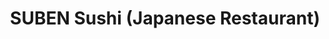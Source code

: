 ---
layout: place
title: "SUBEN Sushi (Japanese Restaurant)"
permalink: /texas/carrollton/suben-sushi-japanese-restaurant.html
stateAbbr: TX
stateName: Texas
cityName: Carrollton
seo:
  name: "SUBEN Sushi (Japanese Restaurant)"
  type: Restaurant
  links: http://subencarrollton.com/
description: "SUBEN Sushi (Japanese Restaurant) serves delicious sushi in Carrollton, Texas. Try fresh Japanese dishes for a great dining experience. "
place_id: ChIJpzXQ6V4lTIYRdKgJbN5Nvq8
photos:
  - name: >-
      places/ChIJpzXQ6V4lTIYRdKgJbN5Nvq8/photos/AeeoHcIGxkNQ5NhW8hV3b-zHY7zjPc0FHS83asOXffKGNtd35TgVxJL3Asb9chZ1D1UKmpHBUxFJ6iwoX5TcuFso3bl55FOwSlk0jNw8ZGBgAwIrzTKeUUHHqXip14ZzULrRz8SaWjOoOaJkC8MzLWHrklzwLpMAF1vPNDJfQ0z08gOfbXdiBDDUcETtuUhNtwOyUsk0pps5TtL2hsOmp7jg1rpUwI1MiQ5W0YtCuCuej0_XSkvwT9YevobIXq-iCCzD8zKr0lQDm6zoQ9luiKJeiABk0XarYhI-bjHaWMO-zT8Vzw
    widthPx: 3200
    heightPx: 4800
    authorAttributions:
      - displayName: SUBEN Sushi (Japanese Restaurant)
        uri: https://maps.google.com/maps/contrib/116483468400055838966
        photoUri: >-
          https://lh3.googleusercontent.com/a-/ALV-UjUxuTc0sk17pprDw0CGFqfFCofg5p3DxDqzPP-vESKUaNinbZc=s100-p-k-no-mo
    flagContentUri: >-
      https://www.google.com/local/imagery/report/?cb_client=maps_api_places.places_api&image_key=!1e10!2sAF1QipPMGkgw5kD62bRQ5pNUvnNKUBiDQUtbjexX8WQB&hl=en-US
    googleMapsUri: >-
      https://www.google.com/maps/place//data=!3m4!1e2!3m2!1sAF1QipPMGkgw5kD62bRQ5pNUvnNKUBiDQUtbjexX8WQB!2e10!4m2!3m1!1s0x864c255ee9d035a7:0xafbe4dde6c09a874
  - name: >-
      places/ChIJpzXQ6V4lTIYRdKgJbN5Nvq8/photos/AeeoHcK2B6U-jOc7g6jlEdz4vM77vpOY76g_JO0JAkm9zPNqAKbdeb0uKK20zjEiK3p18H_uAFP5eQfij0-hLBy0BcnDLRPEPYCHjCK2ucSRcvm-emucdTYZ92MwXGBwjocPo9XBso6xuYHfCA23psHXhtVEWx7IBOXZvXlTc0yMGO9lLUOFAVZJpOnpXRi7BUAkl0kZg2DaC1qXEz96QjchKO17CJdownVMfBZD9Yb0tVwChcHxNXc0FDSbLJe8E5elzgwA9bQqPnRHQwKbHZSGWr5-lVs2DViVjMJg0LstKgvKWw
    widthPx: 3000
    heightPx: 4000
    authorAttributions:
      - displayName: SUBEN Sushi (Japanese Restaurant)
        uri: https://maps.google.com/maps/contrib/116483468400055838966
        photoUri: >-
          https://lh3.googleusercontent.com/a-/ALV-UjUxuTc0sk17pprDw0CGFqfFCofg5p3DxDqzPP-vESKUaNinbZc=s100-p-k-no-mo
    flagContentUri: >-
      https://www.google.com/local/imagery/report/?cb_client=maps_api_places.places_api&image_key=!1e10!2sAF1QipPu0Iq8wMeQLqUbhKxO0xhdH_ZaHVQ_dZ_6P4oX&hl=en-US
    googleMapsUri: >-
      https://www.google.com/maps/place//data=!3m4!1e2!3m2!1sAF1QipPu0Iq8wMeQLqUbhKxO0xhdH_ZaHVQ_dZ_6P4oX!2e10!4m2!3m1!1s0x864c255ee9d035a7:0xafbe4dde6c09a874
  - name: >-
      places/ChIJpzXQ6V4lTIYRdKgJbN5Nvq8/photos/AeeoHcIIHpHETQY7plnAb2_iLxsXnPIIaDR5ITcuVgoOuKOQU5J4rcmGXXQX8k-MRAzJddAfnnP_6GckkK3GeR6OMeZ9yXRrsIlcBIdQMc_G1IamxrCXikX8g-pkQaF0P2VbJxWcEPuKsft2iZjutbxAqEgAvwhsSfLQge-CkRnm0AcuCXwEQFHQB6MEabLGSSwOkHLMzP8h2C0uXOKr8FQlXwtMlXhPbEwIIwp_twHrCwogJ_eWBq-TkV75i8VI7ITZKgzAbaAZeQxGN70Pb6_eFgJqs9Nm76r7xm7TnBMCOuDdnaxYbgaeC-MgAJCE4925DGkHPi7vUvKEo68wR1lA28CI3GK-Wa3OCx5JCKXoHcBt7vvYog1JDFurGzVwr0VohcJcgl_n71fT-3dk_T8vczobUYaFhkJJ_EDzKEnjgG7AaA
    widthPx: 4000
    heightPx: 3000
    authorAttributions:
      - displayName: Kyuwon Han
        uri: https://maps.google.com/maps/contrib/115805041981228063994
        photoUri: >-
          https://lh3.googleusercontent.com/a-/ALV-UjUkmMfPV3MwQe9zWLpRzk1eIO4npbkNjbiHV1lTaDAoXGxDRiPd3g=s100-p-k-no-mo
    flagContentUri: >-
      https://www.google.com/local/imagery/report/?cb_client=maps_api_places.places_api&image_key=!1e10!2sCIHM0ogKEICAgICb677JeA&hl=en-US
    googleMapsUri: >-
      https://www.google.com/maps/place//data=!3m4!1e2!3m2!1sCIHM0ogKEICAgICb677JeA!2e10!4m2!3m1!1s0x864c255ee9d035a7:0xafbe4dde6c09a874
  - name: >-
      places/ChIJpzXQ6V4lTIYRdKgJbN5Nvq8/photos/AeeoHcLA0FkGjMksloyBa571yqfGAqzwFqUGH1--uMgskt5OG9lG6Ny8VYlL6JsSwFNJXTLkAmw3dZhdXSq3yxbjStJAqgwcBouIX46lj4hx0v9KernwEotDsu2sWRrzj8QkIa4z4msBusym0T4oPyISnThArMasnjWLdLZKdTtfiIk4gufRwfy1ydJK3_w3biYt4geEl4-2KE_fjMO-haJDUsMZ0vmjq3jJeMAxt70BRDiKfQEVFd8JGhvCAkN9DIl34Evl7YnswpdPgQ4n6HngJXpgrxZSwvr3aDtBekZHVW9Ks5jAVCrhT7BeYpLrDAdM5V1d3MHN5mgdg5tmvaB0S_4USmau5MR_Im1Gu0SLQ2SLnwfXgAkuUl356zhPjiNxvAhbCpoaH_Yr5LOB6cumJsrKunTEgVVg_yEVy5DMPDMUcg
    widthPx: 3000
    heightPx: 4000
    authorAttributions:
      - displayName: Sarah G.
        uri: https://maps.google.com/maps/contrib/113438522619453679983
        photoUri: >-
          https://lh3.googleusercontent.com/a/ACg8ocJJaZLU9bC0jumAk6Y6Vp7tD__FpeBqYC3nSzNT7MM0nhBGY9I=s100-p-k-no-mo
    flagContentUri: >-
      https://www.google.com/local/imagery/report/?cb_client=maps_api_places.places_api&image_key=!1e10!2sCIHM0ogKEICAgICrqd_TSg&hl=en-US
    googleMapsUri: >-
      https://www.google.com/maps/place//data=!3m4!1e2!3m2!1sCIHM0ogKEICAgICrqd_TSg!2e10!4m2!3m1!1s0x864c255ee9d035a7:0xafbe4dde6c09a874
  - name: >-
      places/ChIJpzXQ6V4lTIYRdKgJbN5Nvq8/photos/AeeoHcIzFf8pEDqaN9f6ONTfKincHmkonXxsjfV7UB6GYFmNwiE8Iy05ZyG_Z37DYwljODNDwc8MiVqd5Nla_kKanw4de9b0GvhAch4kempee6sLZewOxuoH-auHeWUQwed50sK-VdZbaFFdNW3T7tBWxwp35mh5sQWMYS4cBjT0XAwXqpg5zSZAvZa4M9eGNkfTTY4oA9nqDUwOddquyiRx-BJojFQV1aN8dxeJimF35j0a0tb80qr6pEJQmJP1zibmPQjiuUYlgWh_mBg3wMUL5DsA4eyW0vTWZcjfyLd0IVlYsA
    widthPx: 3000
    heightPx: 4000
    authorAttributions:
      - displayName: SUBEN Sushi (Japanese Restaurant)
        uri: https://maps.google.com/maps/contrib/116483468400055838966
        photoUri: >-
          https://lh3.googleusercontent.com/a-/ALV-UjUxuTc0sk17pprDw0CGFqfFCofg5p3DxDqzPP-vESKUaNinbZc=s100-p-k-no-mo
    flagContentUri: >-
      https://www.google.com/local/imagery/report/?cb_client=maps_api_places.places_api&image_key=!1e10!2sAF1QipOh6QWjLCyJehSusS4mbwKtqDntBEgf6e-Ljyk0&hl=en-US
    googleMapsUri: >-
      https://www.google.com/maps/place//data=!3m4!1e2!3m2!1sAF1QipOh6QWjLCyJehSusS4mbwKtqDntBEgf6e-Ljyk0!2e10!4m2!3m1!1s0x864c255ee9d035a7:0xafbe4dde6c09a874
  - name: >-
      places/ChIJpzXQ6V4lTIYRdKgJbN5Nvq8/photos/AeeoHcJ5Ox9OcooAoFbv78GgHxtocCowR8xOAbenFEqezUst4RtInOes25vei8lzZjQHhm0gUs85EHJbfmLrFZBPaxrq5Bym7NRoRDKStGawauEs6CfJPFuRciRvDGe-obETV4VUSMpeLEKhE2Ne2RcoghQuZimfEAOTfHgTORC4slRERAGvfJgjpV6Mgd5sCdtSmHHgHPYTB1ad5_7NHm95pa2W8_mTC03ldhGa_nufmV9IKYudjOdips9Wvr2UszwSXTjvPeKWgOWnOp4Jv2tKgJvlpQrg9fjkgvOxjJOqyj1IKw
    widthPx: 2829
    heightPx: 2830
    authorAttributions:
      - displayName: SUBEN Sushi (Japanese Restaurant)
        uri: https://maps.google.com/maps/contrib/116483468400055838966
        photoUri: >-
          https://lh3.googleusercontent.com/a-/ALV-UjUxuTc0sk17pprDw0CGFqfFCofg5p3DxDqzPP-vESKUaNinbZc=s100-p-k-no-mo
    flagContentUri: >-
      https://www.google.com/local/imagery/report/?cb_client=maps_api_places.places_api&image_key=!1e10!2sAF1QipNIGZzH-xzYYsxzq42whtkeecUCPXXN-OfP5io7&hl=en-US
    googleMapsUri: >-
      https://www.google.com/maps/place//data=!3m4!1e2!3m2!1sAF1QipNIGZzH-xzYYsxzq42whtkeecUCPXXN-OfP5io7!2e10!4m2!3m1!1s0x864c255ee9d035a7:0xafbe4dde6c09a874
  - name: >-
      places/ChIJpzXQ6V4lTIYRdKgJbN5Nvq8/photos/AeeoHcIyBSvEdtFD-3IsDXniY_lSc7csdqNRF6ZV5ty6P8HCm23KE27buHLJjFx8wCAD9-bFRNPiF-LOyavJu-pTkX5Onp7rfeWiTOw-s9irianxjBTXT4xNT9gAjoxRM8hCiMvkGvv8Jp-GTZfwvpsj4Evj51tZL04X9Q04wnPQmYAwibIdfriYY74EVvqRMlfAxHy5jlMLqbshRiw7p2u9HMl0KF-Oy8piRh7wDWhZg_NLsf944ero1wNg6sk1DzzIOyq3HXJ6SEbK8bPaC2-vohZCrembT0kPLFWURWQauWUal9EYNc5toL8RbXDyfzVpuon0Lq9VQGmivXMq32Fy9uNhDfl7SVhO4mnCVcg4HMxQBTjONj_RMKBbSmyleBXD0mRiW5hwE3awawp3Nr2K2FeBT5x8IRu-TRW5MkSDF5LeS7A
    widthPx: 3600
    heightPx: 4800
    authorAttributions:
      - displayName: BellaTorresBruh
        uri: https://maps.google.com/maps/contrib/117446846757739679018
        photoUri: >-
          https://lh3.googleusercontent.com/a-/ALV-UjWYHywzo7LNkshi6BqJNNZ8V56HVtVjstOcTCoj14tT2kaE1rU=s100-p-k-no-mo
    flagContentUri: >-
      https://www.google.com/local/imagery/report/?cb_client=maps_api_places.places_api&image_key=!1e10!2sCIHM0ogKEICAgIDj6bSkigE&hl=en-US
    googleMapsUri: >-
      https://www.google.com/maps/place//data=!3m4!1e2!3m2!1sCIHM0ogKEICAgIDj6bSkigE!2e10!4m2!3m1!1s0x864c255ee9d035a7:0xafbe4dde6c09a874
  - name: >-
      places/ChIJpzXQ6V4lTIYRdKgJbN5Nvq8/photos/AeeoHcKvnG1HP09cDmuQGDD6d1cAS8Mkmt31D7lTdGGvHGfjscH4efS1JzsNkX3m65BaCY4DhSvurgzeulHKKjiktbmHv8NTQAAdS0Kj5sgHa00_MtB9BrR9Y2Y_P2hoIYqYHvydizqss675hhj3TgoHIgFT8Tl6-XIwric8U6rwCpPjxpN7phiR7nRaC4-SQJewg-I3IMvid6SOtYfRaBgqBwGXAs82dGYio5bY485m1Ye-CCnDJ88ZlHmwdAoK2gBkl2Crturu3Gd57d-qqeYAHsENgPFh0cq6W1ECSnUsSFoXtQP1b5ePa-Yl-kiqk8WY8l9Eh70_FWwYcBqZqs0jVM4W_B_s6xPzCO7mQU55qmIYLipgoQSk2cIdSjMJdJsOHlqxeEO5wHYRz3xnnFEwZFYpyUB2Oek0axnuabrXmSw-Tzc
    widthPx: 4030
    heightPx: 3022
    authorAttributions:
      - displayName: Chamroeun Puch
        uri: https://maps.google.com/maps/contrib/118443469403641015332
        photoUri: >-
          https://lh3.googleusercontent.com/a-/ALV-UjU7tePoZM4FEnBAXOyePqgKH4j1O6MTj4vf7J48JXFp_vd1MtoO=s100-p-k-no-mo
    flagContentUri: >-
      https://www.google.com/local/imagery/report/?cb_client=maps_api_places.places_api&image_key=!1e10!2sCIHM0ogKEICAgIC-z-KIpAE&hl=en-US
    googleMapsUri: >-
      https://www.google.com/maps/place//data=!3m4!1e2!3m2!1sCIHM0ogKEICAgIC-z-KIpAE!2e10!4m2!3m1!1s0x864c255ee9d035a7:0xafbe4dde6c09a874
  - name: >-
      places/ChIJpzXQ6V4lTIYRdKgJbN5Nvq8/photos/AeeoHcLTyy-FPKlvQSGH7k5admhe7NIHxvzTiBQw1WGFBXymgboY0rs0kiij3n04yqjtuBQ_nzfxwU4T1-4Y20ElbpRbeSh_NclJTwfEhTET_jaCWPg-0sHD3-ZFFOoEX7unCqFsFz-gmBKfjjZE68RUEp2leLt91J2Lnr7sCUt7r4LSup-4O-s3cdLon_L5YjBMldy72MhX-ZNbpW5DC1d4xRRcpRdfpgEMTDxSX_jnbpkgmwK7kMfTejWph_ATd4hALyTr-fp4_kM_uuDJmFumcwVCriL5n0VuIBaWe45gLweXENtmZVyOgrUMJ5kFU9Gpsw6KaL9pDqHmyFBXAIB-K3-Qts0YvO0hUDFqvU9r37oV0EI9KEH2Sh7JNYcgM-0AFfbYvl84bQIA6sB86bru_FxiJDx9zXVsJdB9ktFISXr1EpjD
    widthPx: 4032
    heightPx: 3024
    authorAttributions:
      - displayName: Charline
        uri: https://maps.google.com/maps/contrib/114104943726326468399
        photoUri: >-
          https://lh3.googleusercontent.com/a/ACg8ocLYkOf0Z7GQCH7WTM4UG_FhIUakBHq7yxsEjYs8DmyhfVoa4Q=s100-p-k-no-mo
    flagContentUri: >-
      https://www.google.com/local/imagery/report/?cb_client=maps_api_places.places_api&image_key=!1e10!2sCIHM0ogKEICAgIDzjKPZ-QE&hl=en-US
    googleMapsUri: >-
      https://www.google.com/maps/place//data=!3m4!1e2!3m2!1sCIHM0ogKEICAgIDzjKPZ-QE!2e10!4m2!3m1!1s0x864c255ee9d035a7:0xafbe4dde6c09a874
  - name: >-
      places/ChIJpzXQ6V4lTIYRdKgJbN5Nvq8/photos/AeeoHcIBCRRFB_GjQ0KpWGvQWhGZGaZCWMT0b0RujveAw__bGLry6PMTKRDC7bqprnGrGB9f_u6mUBm032vk9hgo3kKh6tbSFXJ-VcWYb5iNfXtGG31QC2ILYUUTtdczkij6deyfF0TFf0yPqMP6SzbHxw9SoC5cjh21sKB8h3bgQ5KikDkivJLLua8A5PaGBq2C2uaDKveqXlpB_jHp-Kfc8Z0G7Cr0l3iUKexlj1xgNkRcPCIaSDsWy_3yiOTLD32edT_6m6YnRTLE_6Rd_6lEhT3jP84fExkGbT9gCAOWmbIFWchbb7vJGayXYEQ2YwZQ0rLu2i2VkIFHkfnRUNv0rQoCHmcS7XTxmeVt2CNkeBWVyib_BejUEHOYJA98joEDM5QhdazlO14LMnDaIoV8ZeR9m-iAqO0cMzQnE5l44tITHZDM
    widthPx: 4032
    heightPx: 3024
    authorAttributions:
      - displayName: Forest
        uri: https://maps.google.com/maps/contrib/106673402467710695164
        photoUri: >-
          https://lh3.googleusercontent.com/a-/ALV-UjUUaOLK57I7fyFlwmvOJpabBVzkDMZWghbNvNhmzzK1gR8_MfF7bA=s100-p-k-no-mo
    flagContentUri: >-
      https://www.google.com/local/imagery/report/?cb_client=maps_api_places.places_api&image_key=!1e10!2sCIHM0ogKEICAgICfnPGi9gE&hl=en-US
    googleMapsUri: >-
      https://www.google.com/maps/place//data=!3m4!1e2!3m2!1sCIHM0ogKEICAgICfnPGi9gE!2e10!4m2!3m1!1s0x864c255ee9d035a7:0xafbe4dde6c09a874
address: 1025 W Hebron Pkwy Ste 156, Carrollton, TX 75010, USA
street: 1025 W Hebron Pkwy Ste 156
city: Carrollton
state: TX
zip: '75010'
country: USA
neighborhood: Northwest Carrollton
latitude: '33.019553'
longitude: '-96.917205'
accessibility_options:
  wheelchairAccessibleParking: true
  wheelchairAccessibleEntrance: true
  wheelchairAccessibleRestroom: true
  wheelchairAccessibleSeating: true
business_status: OPERATIONAL
name: SUBEN Sushi (Japanese Restaurant)
google_maps_links:
  directionsUri: >-
    https://www.google.com/maps/dir//''/data=!4m7!4m6!1m1!4e2!1m2!1m1!1s0x864c255ee9d035a7:0xafbe4dde6c09a874!3e0
  placeUri: https://maps.google.com/?cid=12663644819903064180
  writeAReviewUri: >-
    https://www.google.com/maps/place//data=!4m3!3m2!1s0x864c255ee9d035a7:0xafbe4dde6c09a874!12e1
  reviewsUri: >-
    https://www.google.com/maps/place//data=!4m4!3m3!1s0x864c255ee9d035a7:0xafbe4dde6c09a874!9m1!1b1
  photosUri: >-
    https://www.google.com/maps/place//data=!4m3!3m2!1s0x864c255ee9d035a7:0xafbe4dde6c09a874!10e5
primary_type: Japanese Restaurant
opening_hours:
  regular:
    - 'Monday: Closed'
    - 'Tuesday: 11:00 AM – 3:30 PM, 4:30 – 9:30 PM'
    - 'Wednesday: 11:00 AM – 3:30 PM, 4:30 – 9:30 PM'
    - 'Thursday: 11:00 AM – 3:30 PM, 4:30 – 9:30 PM'
    - 'Friday: 11:00 AM – 3:30 PM, 4:30 – 9:30 PM'
    - 'Saturday: 12:00 – 9:30 PM'
    - 'Sunday: 12:00 – 9:30 PM'
  current:
    - 'Monday: Closed'
    - 'Tuesday: 11:00 AM – 3:30 PM, 4:30 – 9:30 PM'
    - 'Wednesday: 11:00 AM – 3:30 PM, 4:30 – 9:30 PM'
    - 'Thursday: 11:00 AM – 3:30 PM, 4:30 – 9:30 PM'
    - 'Friday: 11:00 AM – 3:30 PM, 4:30 – 9:30 PM'
    - 'Saturday: 12:00 – 9:30 PM'
    - 'Sunday: 12:00 – 9:30 PM'
secondary_opening_hours:
  regular:
    weekdayDescriptions: null
    type: null
  current:
    weekdayDescriptions: null
    type: null
phone: (972) 810-0123
price_level: PRICE_LEVEL_MODERATE
price_range: $10 &ndash; $20
rating: '4.3'
rating_count: 0
website: http://subencarrollton.com/
reviews: null
parking_options: null
payment_options: null
allow_dogs: null
curbside_pickup: null
delivery: null
dine_in: null
good_for_children: null
good_for_groups: null
good_for_sports: null
live_music: null
menu_for_children: null
outdoor_seating: null
reservable: null
restroom: null
serves_beer: null
serves_breakfast: null
serves_brunch: null
serves_cocktails: null
serves_coffee: null
serves_dinner: null
serves_dessert: null
serves_lunch: null
serves_vegetarian_food: null
serves_wine: null
takeout: null
update_category: essentials
summary: null

---